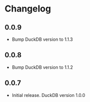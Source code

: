 # Changelog

## 0.0.9

- Bump DuckDB version to 1.1.3

## 0.0.8

- Bump DuckDB version to 1.1.2

## 0.0.7

- Initial release. DuckDB version 1.0.0
